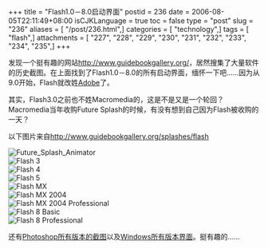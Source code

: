 +++
title = "Flash1.0－8.0启动界面"
postid = 236
date = 2006-08-05T22:11:49+08:00
isCJKLanguage = true
toc = false
type = "post"
slug = "236"
aliases = [ "/post/236.html",]
categories = [ "technology",]
tags = [ "flash",]
attachments = [ "227", "228", "229", "230", "231", "232", "233", "234", "235",]
+++


发现一个挺有趣的网站<http://www.guidebookgallery.org/>，居然搜集了大量软件的历史截图。在上面找到了Flash1.0－8.0的所有启动界面，缅怀一下吧……因为从9.0开始，Flash就改姓[Adobe](http://www.adobe.com)了。

其实，Flash3.0之前也不姓Macromedia的，这是不是又是一个轮回？Macromedia当年收购Future
Splash的时候，有没有想到自己因为Flash被收购的一天？

<!--more-->  
以下图片来自<http://www.guidebookgallery.org/splashes/flash>

![Future\_Splash\_Animator](/uploads/2006/08/Future_Splash_Animator1.png)  
![Flash 3](/uploads/2006/08/flash3.png)  
![Flash 4](/uploads/2006/08/flash4.png)  
![Flash 5](/uploads/2006/08/flash5.png)  
![Flash MX](/uploads/2006/08/flashmx.png)  
![Flash MX 2004](/uploads/2006/08/flashmx2004.png)  
![Flash MX 2004
Professional](/uploads/2006/08/flashmx2004pro.png)  
![Flash 8 Basic](/uploads/2006/08/flash8basic.png)  
![Flash 8 Professional](/uploads/2006/08/flash8pro.png)

还有[Photoshop所有版本的截图](http://www.guidebookgallery.org/apps/photoshop)以及[Windows所有版本界面](http://www.guidebookgallery.org/guis/windows)。挺有趣的……

